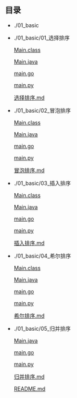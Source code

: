 ## 目录

- ./01_basic

- ./01_basic/01_选择排序

    [Main.class](./01_basic/01_选择排序/Main.class)

    [Main.java](./01_basic/01_选择排序/Main.java)

    [main.go](./01_basic/01_选择排序/main.go)

    [main.py](./01_basic/01_选择排序/main.py)

    [选择排序.md](./01_basic/01_选择排序/选择排序.md)

- ./01_basic/02_冒泡排序

    [Main.class](./01_basic/02_冒泡排序/Main.class)

    [Main.java](./01_basic/02_冒泡排序/Main.java)

    [main.go](./01_basic/02_冒泡排序/main.go)

    [main.py](./01_basic/02_冒泡排序/main.py)

    [冒泡排序.md](./01_basic/02_冒泡排序/冒泡排序.md)

- ./01_basic/03_插入排序

    [Main.class](./01_basic/03_插入排序/Main.class)

    [Main.java](./01_basic/03_插入排序/Main.java)

    [main.go](./01_basic/03_插入排序/main.go)

    [main.py](./01_basic/03_插入排序/main.py)

    [插入排序.md](./01_basic/03_插入排序/插入排序.md)

- ./01_basic/04_希尔排序

    [Main.class](./01_basic/04_希尔排序/Main.class)

    [Main.java](./01_basic/04_希尔排序/Main.java)

    [main.go](./01_basic/04_希尔排序/main.go)

    [main.py](./01_basic/04_希尔排序/main.py)

    [希尔排序.md](./01_basic/04_希尔排序/希尔排序.md)

- ./01_basic/05_归并排序

    [Main.java](./01_basic/05_归并排序/Main.java)

    [main.go](./01_basic/05_归并排序/main.go)

    [main.py](./01_basic/05_归并排序/main.py)

    [归并排序.md](./01_basic/05_归并排序/归并排序.md)

    [README.md](./README.md)

